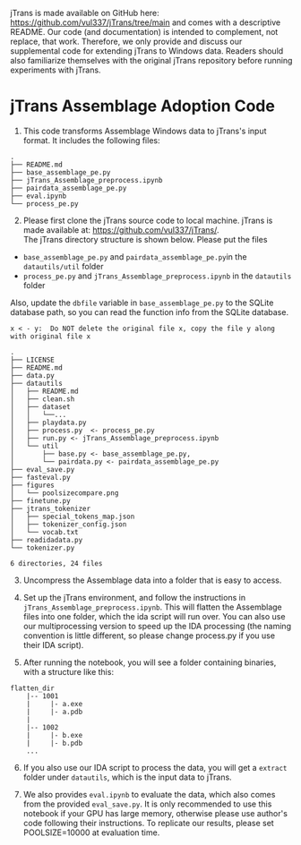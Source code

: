 jTrans is made available on GitHub here: https://github.com/vul337/jTrans/tree/main
and comes with a descriptive README. Our code (and documentation) is intended to complement, not
replace, that work. Therefore, we only provide and discuss our supplemental code for extending
jTrans to Windows data. Readers should also familiarize themselves with the original jTrans
repository before running experiments with jTrans.

# jTrans Assemblage Adoption Code

1. This code transforms Assemblage Windows data to jTrans's input format. It includes the following files:

```
.
├── README.md
├── base_assemblage_pe.py
├── jTrans_Assemblage_preprocess.ipynb
├── pairdata_assemblage_pe.py
├── eval.ipynb
└── process_pe.py
```

2. Please first clone the jTrans source code to local machine. jTrans is made available at: https://github.com/vul337/jTrans/.  
The jTrans directory structure is shown below. Please put the files 

*   `base_assemblage_pe.py` and `pairdata_assemblage_pe.py`in the `datautils/util` folder  
*   `process_pe.py` and `jTrans_Assemblage_preprocess.ipynb` in the `datautils` folder

Also, update the `dbfile` variable in `base_assemblage_pe.py` to the SQLite database path, so you can read the function info from the SQLite database.

```
x < - y:  Do NOT delete the original file x, copy the file y along with original file x

.
├── LICENSE
├── README.md
├── data.py
├── datautils
│   ├── README.md
│   ├── clean.sh
│   ├── dataset
│   │   └──...
│   ├── playdata.py
│   ├── process.py  <- process_pe.py
│   ├── run.py <- jTrans_Assemblage_preprocess.ipynb
│   └── util      
│       ├── base.py <- base_assemblage_pe.py,
│       └── pairdata.py <- pairdata_assemblage_pe.py
├── eval_save.py
├── fasteval.py
├── figures
│   └── poolsizecompare.png
├── finetune.py
├── jtrans_tokenizer
│   ├── special_tokens_map.json
│   ├── tokenizer_config.json
│   └── vocab.txt
├── readidadata.py
└── tokenizer.py

6 directories, 24 files

```

3. Uncompress the Assemblage data into a folder that is easy to access.

4. Set up the jTrans environment, and follow the instructions in `jTrans_Assemblage_preprocess.ipynb`. 
This will flatten the Assemblage files into one folder, which the ida script will run over. You can also use our multiprocessing version 
to speed up the IDA processing (the naming convention is little different, so please change process.py if you use their IDA script).

5. After running the notebook, you will see a folder containing binaries, with a structure like this:

```
flatten_dir
    |-- 1001
    |     |- a.exe
    |     |- a.pdb
    |
    |-- 1002
    |     |- b.exe
    |     |- b.pdb
    ...
```

6. If you also use our IDA script to process the data, you will get a `extract` folder under
 `datautils`, which is the input data to jTrans. 
 
7. We also provides `eval.ipynb` to evaluate the data, which also comes from the provided `eval_save.py`. 
It is only recommended to use this notebook if your GPU has large memory, otherwise please use author's code following their instructions. To replicate our results, please set POOLSIZE=10000 at evaluation time.
